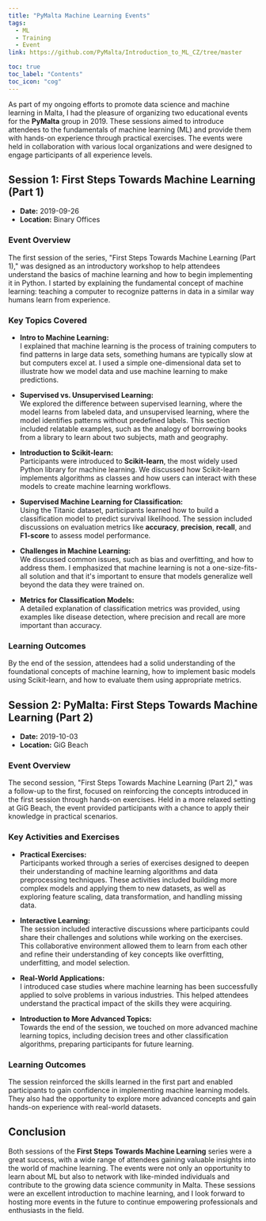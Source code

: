 ```yaml
---
title: "PyMalta Machine Learning Events"
tags:
  - ML
  - Training
  - Event
link: https://github.com/PyMalta/Introduction_to_ML_CZ/tree/master

toc: true
toc_label: "Contents"
toc_icon: "cog"
---
```


As part of my ongoing efforts to promote data science and machine learning in Malta, I had the pleasure of organizing two educational events for the **PyMalta** group in 2019. These sessions aimed to introduce attendees to the fundamentals of machine learning (ML) and provide them with hands-on experience through practical exercises. The events were held in collaboration with various local organizations and were designed to engage participants of all experience levels.

## Session 1: First Steps Towards Machine Learning (Part 1)
- **Date:** 2019-09-26
- **Location:** Binary Offices

### Event Overview

The first session of the series, "First Steps Towards Machine Learning (Part 1)," was designed as an introductory workshop to help attendees understand the basics of machine learning and how to begin implementing it in Python. I started by explaining the fundamental concept of machine learning: teaching a computer to recognize patterns in data in a similar way humans learn from experience.

### Key Topics Covered

- **Intro to Machine Learning:**  
  I explained that machine learning is the process of training computers to find patterns in large data sets, something humans are typically slow at but computers excel at. I used a simple one-dimensional data set to illustrate how we model data and use machine learning to make predictions.

- **Supervised vs. Unsupervised Learning:**  
  We explored the difference between supervised learning, where the model learns from labeled data, and unsupervised learning, where the model identifies patterns without predefined labels. This section included relatable examples, such as the analogy of borrowing books from a library to learn about two subjects, math and geography.

- **Introduction to Scikit-learn:**  
  Participants were introduced to **Scikit-learn**, the most widely used Python library for machine learning. We discussed how Scikit-learn implements algorithms as classes and how users can interact with these models to create machine learning workflows.

- **Supervised Machine Learning for Classification:**  
  Using the Titanic dataset, participants learned how to build a classification model to predict survival likelihood. The session included discussions on evaluation metrics like **accuracy**, **precision**, **recall**, and **F1-score** to assess model performance.

- **Challenges in Machine Learning:**  
  We discussed common issues, such as bias and overfitting, and how to address them. I emphasized that machine learning is not a one-size-fits-all solution and that it's important to ensure that models generalize well beyond the data they were trained on.

- **Metrics for Classification Models:**  
  A detailed explanation of classification metrics was provided, using examples like disease detection, where precision and recall are more important than accuracy.

### Learning Outcomes

By the end of the session, attendees had a solid understanding of the foundational concepts of machine learning, how to implement basic models using Scikit-learn, and how to evaluate them using appropriate metrics.

## Session 2: PyMalta: First Steps Towards Machine Learning (Part 2)
- **Date:** 2019-10-03
- **Location:** GiG Beach

### Event Overview

The second session, "First Steps Towards Machine Learning (Part 2)," was a follow-up to the first, focused on reinforcing the concepts introduced in the first session through hands-on exercises. Held in a more relaxed setting at GiG Beach, the event provided participants with a chance to apply their knowledge in practical scenarios.

### Key Activities and Exercises

- **Practical Exercises:**  
  Participants worked through a series of exercises designed to deepen their understanding of machine learning algorithms and data preprocessing techniques. These activities included building more complex models and applying them to new datasets, as well as exploring feature scaling, data transformation, and handling missing data.

- **Interactive Learning:**  
  The session included interactive discussions where participants could share their challenges and solutions while working on the exercises. This collaborative environment allowed them to learn from each other and refine their understanding of key concepts like overfitting, underfitting, and model selection.

- **Real-World Applications:**  
  I introduced case studies where machine learning has been successfully applied to solve problems in various industries. This helped attendees understand the practical impact of the skills they were acquiring.

- **Introduction to More Advanced Topics:**  
  Towards the end of the session, we touched on more advanced machine learning topics, including decision trees and other classification algorithms, preparing participants for future learning.

### Learning Outcomes

The session reinforced the skills learned in the first part and enabled participants to gain confidence in implementing machine learning models. They also had the opportunity to explore more advanced concepts and gain hands-on experience with real-world datasets.

## Conclusion

Both sessions of the **First Steps Towards Machine Learning** series were a great success, with a wide range of attendees gaining valuable insights into the world of machine learning. The events were not only an opportunity to learn about ML but also to network with like-minded individuals and contribute to the growing data science community in Malta. These sessions were an excellent introduction to machine learning, and I look forward to hosting more events in the future to continue empowering professionals and enthusiasts in the field.

